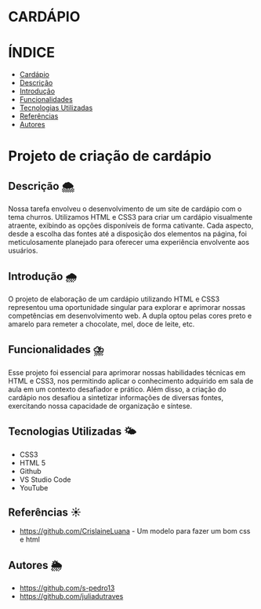 # CARDÁPIO
# ÍNDICE

* [Cardápio](#cardapio)
* [Descrição](#descrição)
* [Introdução](#introdução)
* [Funcionalidades](#funcionalidades)
* [Tecnologias Utilizadas](#tecnologias-utilizadas)
* [Referências](#referências)
* [Autores](#autores)

#   Projeto de criação de cardápio

## Descrição 🌨️
Nossa tarefa envolveu o desenvolvimento de um site de cardápio com o tema churros. Utilizamos HTML e CSS3 para criar um cardápio visualmente atraente, exibindo as opções disponíveis de forma cativante. Cada aspecto, desde a escolha das fontes até a disposição dos elementos na página, foi meticulosamente planejado para oferecer uma experiência envolvente aos usuários.

## Introdução 🌧️
O projeto de elaboração de um cardápio utilizando HTML e CSS3 representou uma oportunidade singular para explorar e aprimorar nossas competências em desenvolvimento web. A dupla optou pelas cores preto e amarelo para remeter a chocolate, mel, doce de leite, etc.

## Funcionalidades ⛈️
Esse projeto foi essencial para aprimorar nossas habilidades técnicas em HTML e CSS3, nos permitindo aplicar o conhecimento adquirido em sala de aula em um contexto desafiador e prático. Além disso, a criação do cardápio nos desafiou a sintetizar informações de diversas fontes, exercitando nossa capacidade de organização e síntese.

## Tecnologias Utilizadas 🌤️
- CSS3
- HTML 5
- Github
- VS Studio Code
- YouTube

## Referências ☀️
- https://github.com/CrislaineLuana - Um modelo para fazer um bom css e html

## Autores 🌦️
- https://github.com/s-pedro13
- https://github.com/juliadutraves